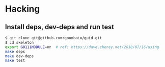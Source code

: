 # Hacking

## Install deps, dev-deps and run test

```sh
$ git clone git@github.com:goombaio/guid.git
$ cd skeleton
export GO111MODULE=on  # ref: https://dave.cheney.net/2018/07/16/using-go-modules-with-travis-ci
make deps
make dev-deps
make test
```
